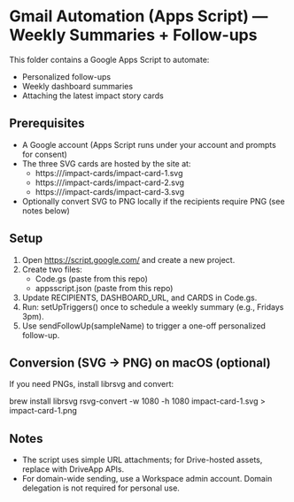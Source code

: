 # Gmail Automation (Apps Script) — Weekly Summaries + Follow-ups

This folder contains a Google Apps Script to automate:
- Personalized follow-ups
- Weekly dashboard summaries
- Attaching the latest impact story cards

## Prerequisites
- A Google account (Apps Script runs under your account and prompts for consent)
- The three SVG cards are hosted by the site at:
  - https://<your-domain>/impact-cards/impact-card-1.svg
  - https://<your-domain>/impact-cards/impact-card-2.svg
  - https://<your-domain>/impact-cards/impact-card-3.svg
- Optionally convert SVG to PNG locally if the recipients require PNG (see notes below)

## Setup
1) Open https://script.google.com/ and create a new project.
2) Create two files:
   - Code.gs (paste from this repo)
   - appsscript.json (paste from this repo)
3) Update RECIPIENTS, DASHBOARD_URL, and CARDS in Code.gs.
4) Run: setUpTriggers() once to schedule a weekly summary (e.g., Fridays 3pm).
5) Use sendFollowUp(sampleName) to trigger a one-off personalized follow-up.

## Conversion (SVG → PNG) on macOS (optional)
If you need PNGs, install librsvg and convert:

  brew install librsvg
  rsvg-convert -w 1080 -h 1080 impact-card-1.svg > impact-card-1.png

## Notes
- The script uses simple URL attachments; for Drive-hosted assets, replace with DriveApp APIs.
- For domain-wide sending, use a Workspace admin account. Domain delegation is not required for personal use.